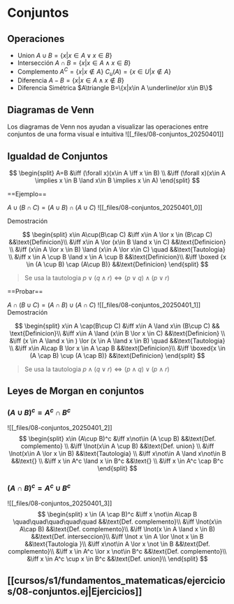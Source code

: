 # Conjuntos

## Operaciones

- Union
$A\cup B=\{x | x\in A \lor x\in B\}$
- Intersección
$A\cap B=\{x|x\in A \land x\in B\}$
- Complemento
$A^C=\{x|x \not\in A\}$
$C_u(A)=\{x\in U | x \not\in A\}$
- Diferencia
$A-B=\{x|x\in A \land x\not\in B\}$
- Diferencia Simétrica
$A\triangle B=\{x|x\in A \underline\lor x\in B\}$

## Diagramas de Venn

Los diagramas de Venn nos ayudan a visualizar las operaciones entre conjuntos de una forma visual e intuitiva
![[_files/08-conjuntos_20250401]]

## Igualdad de Conjuntos

$$
\begin{split}
A=B &\iff (\forall x)(x\in A \iff x \in B) \\
&\iff (\forall x)(x\in A \implies x \in B \land x\in B \implies x \in A)
\end{split}
$$

==Ejemplo==

 $A\cup(B\cap C) =(A\cup B)\cap (A\cup C)$
![[_files/08-conjuntos_20250401_0]]

Demostración

$$
\begin{split}
x\in A\cup(B\cap C) &\iff x\in A \lor x \in (B\cap C) 
	&&\text{Definicion}\\
&\iff x\in A \lor (x\in B \land x \in C) 
	&&\text{Definicion} \\
&\iff (x\in A \lor x \in B) \land (x\in A \lor x\in C) \quad  
	&&\text{Tautologia} \\
&\iff x \in A \cup B \land x \in A \cup B  
	&&\text{Definicion}\\
&\iff \boxed {x \in (A \cup B) \cap (A\cup B)}  
	&&\text{Definicion}
\end{split}
$$

> Se usa la tautologia $p\lor(q\land r)\iff (p\lor q) \land (p \lor r)$

==Probar==

$A\cap(B\cup C) = (A\cap B)\cup(A\cap C)$
![[_files/08-conjuntos_20250401_1]]
Demostración

$$
\begin{split}
x\in A \cap(B\cup C) &\iff x\in A \land x\in (B\cup C) 
	&& \text{Definicion}\\
&\iff x\in A \land (x\in B \lor x \in C) 
	&&\text{Definicion} \\
&\iff (x \in A \land x \in ) \lor (x \in A \land x \in B) \quad
	&&\text{Tautologia} \\
&\iff x\in A\cap B \lor x \in A \cap B 
	&&\text{Definicion}\\
&\iff \boxed{x \in (A \cap B) \cup (A \cap B)}
	&&\text{Definicion}
\end{split}
$$

> Se usa la tautologia $p\land(q\lor r)\iff (p\land q) \lor (p \land r)$


## Leyes de Morgan en conjuntos

### $(A\cup B)^c = A^c \cap B^c$

![[_files/08-conjuntos_20250401_2]]
$$
\begin{split}
x\in (A\cup B)^c
&\iff x\not\in (A \cup B)
  &&\text{Def. complemento} \\
&\iff \lnot(x\in A \cup B)
  &&\text{Def. union} \\
&\iff \lnot(x\in A \lor x \in B)
  &&\text{Tautologia} \\
&\iff x\not\in A \land x\not\in B 
  &&\text{} \\
&\iff x \in A^c \land x \in B^c
  &&\text{} \\
&\iff x \in A^c \cap B^c
\end{split}
$$

### $(A\cap B)^c = A^c \cup B^c$

![[_files/08-conjuntos_20250401_3]]
$$
\begin{split}
x \in (A \cap B)^c 
&\iff x \not\in A\cap B \quad\quad\quad\quad\quad
  &&\text{Def. complemento}\\
&\iff \lnot(x\in A\cap B) 
  &&\text{Def. complemento}\\
&\iff \lnot(x \in A \land x \in B) 
  &&\text{Def. interseccion}\\
&\iff \lnot x \in A \lor \lnot x \in B 
  &&\text{Tautologia }\\
&\iff x\not\in A \lor x \not \in B 
  &&\text{Def. complemento}\\
&\iff x \in A^c \lor x \not\in B^c 
  &&\text{Def. complemento}\\
&\iff x \in A^c \cup x \in B^c 
  &&\text{Def. union}\\
\end{split}
$$

## [[cursos/s1/fundamentos_matematicas/ejercicios/08-conjuntos.ej|Ejercicios]]